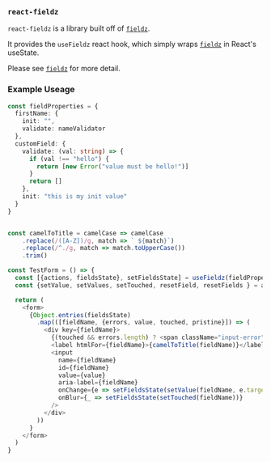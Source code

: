 ### `react-fieldz`

`react-fieldz` is a library built off of [`fieldz`](https://npmjs.org/fieldz).

It provides the `useFieldz` react hook, which simply wraps [`fieldz`](https://npmjs.org/fieldz) in React's useState.

Please see [`fieldz`](https://npmjs.org/fieldz) for more detail.

### Example Useage

```ts
const fieldProperties = {
  firstName: {
    init: "",
    validate: nameValidator
  },
  customField: {
    validate: (val: string) => {
      if (val !== "hello") {
        return [new Error("value must be hello!")]
      }
      return []
    },
    init: "this is my init value"
  }
}


const camelToTitle = camelCase => camelCase
    .replace(/([A-Z])/g, match => ` ${match}`)
    .replace(/^./g, match => match.toUpperCase())
    .trim()

const TestForm = () => {
  const [{actions, fieldsState}, setFieldsState] = useFieldz(fieldProperties)
  const {setValue, setValues, setTouched, resetField, resetFields } = actions

  return (
    <form>
      {Object.entries(fieldsState)
        .map(([fieldName, {errors, value, touched, pristine}]) => (
          <div key={fieldName}>
            {(touched && errors.length) ? <span className="input-error">{errors.map(err => <div>{err.toString()}</div>)}</span> : ""}
            <label htmlFor={fieldName}>{camelToTitle(fieldName)}</label>
            <input
              name={fieldName}
              id={fieldName}
              value={value}
              aria-label={fieldName}
              onChange={e => setFieldsState(setValue(fieldName, e.target.value))}
              onBlur={_ => setFieldsState(setTouched(fieldName))}
            />
          </div>
        ))
      }
    </form>
  )
}
```